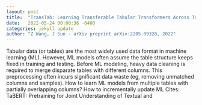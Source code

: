 ```yaml
---
layout: post
title:  "TransTab: Learning Transferable Tabular Transformers Across Tables"
date:   2022-05-24 00:00:36 -0400
categories: jekyll update
author: "Z Wang, J Sun - arXiv preprint arXiv:2205.09328, 2022"
---
```

Tabular data (or tables) are the most widely used data format in machine learning (ML). However, ML models often assume the table structure keeps fixed in training and testing. Before ML modeling, heavy data cleaning is required to merge disparate tables with different columns. This preprocessing often incurs significant data waste (eg, removing unmatched columns and samples). How to learn ML models from multiple tables with partially overlapping columns? How to incrementally update ML  Cites: TaBERT: Pretraining for Joint Understanding of Textual and